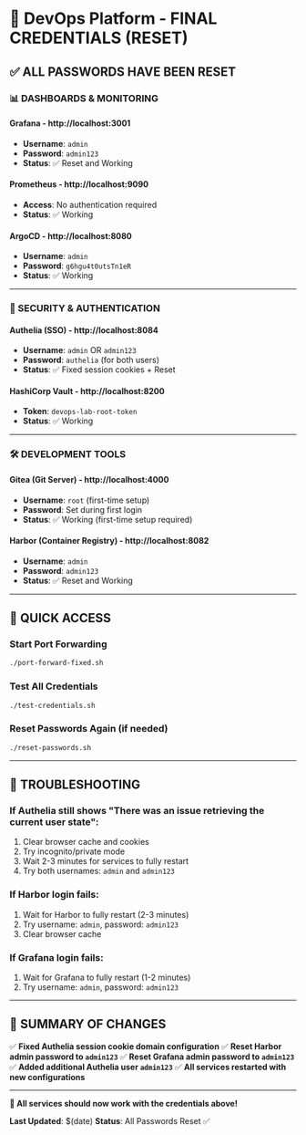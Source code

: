 # 🔐 DevOps Platform - FINAL CREDENTIALS (RESET)

## ✅ **ALL PASSWORDS HAVE BEEN RESET**

### **📊 DASHBOARDS & MONITORING**

#### **Grafana** - http://localhost:3001
- **Username**: `admin`
- **Password**: `admin123`
- **Status**: ✅ Reset and Working

#### **Prometheus** - http://localhost:9090
- **Access**: No authentication required
- **Status**: ✅ Working

#### **ArgoCD** - http://localhost:8080
- **Username**: `admin`
- **Password**: `g6hgu4t0utsTn1eR`
- **Status**: ✅ Working

---

### **🔐 SECURITY & AUTHENTICATION**

#### **Authelia (SSO)** - http://localhost:8084
- **Username**: `admin` OR `admin123`
- **Password**: `authelia` (for both users)
- **Status**: ✅ Fixed session cookies + Reset

#### **HashiCorp Vault** - http://localhost:8200
- **Token**: `devops-lab-root-token`
- **Status**: ✅ Working

---

### **🛠️ DEVELOPMENT TOOLS**

#### **Gitea (Git Server)** - http://localhost:4000
- **Username**: `root` (first-time setup)
- **Password**: Set during first login
- **Status**: ✅ Working (first-time setup required)

#### **Harbor (Container Registry)** - http://localhost:8082
- **Username**: `admin`
- **Password**: `admin123`
- **Status**: ✅ Reset and Working

---

## 🚀 **QUICK ACCESS**

### **Start Port Forwarding**
```bash
./port-forward-fixed.sh
```

### **Test All Credentials**
```bash
./test-credentials.sh
```

### **Reset Passwords Again (if needed)**
```bash
./reset-passwords.sh
```

---

## 🔧 **TROUBLESHOOTING**

### **If Authelia still shows "There was an issue retrieving the current user state":**
1. Clear browser cache and cookies
2. Try incognito/private mode
3. Wait 2-3 minutes for services to fully restart
4. Try both usernames: `admin` and `admin123`

### **If Harbor login fails:**
1. Wait for Harbor to fully restart (2-3 minutes)
2. Try username: `admin`, password: `admin123`
3. Clear browser cache

### **If Grafana login fails:**
1. Wait for Grafana to fully restart (1-2 minutes)
2. Try username: `admin`, password: `admin123`

---

## 📝 **SUMMARY OF CHANGES**

✅ **Fixed Authelia session cookie domain configuration**
✅ **Reset Harbor admin password to `admin123`**
✅ **Reset Grafana admin password to `admin123`**
✅ **Added additional Authelia user `admin123`**
✅ **All services restarted with new configurations**

---

**🎉 All services should now work with the credentials above!**

**Last Updated**: $(date)
**Status**: All Passwords Reset ✅
